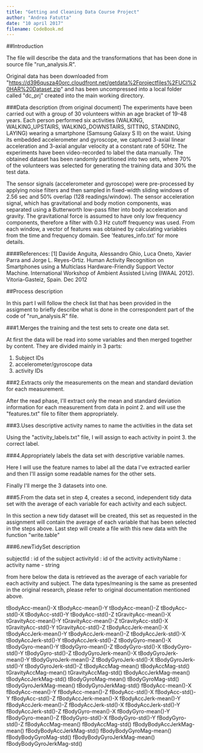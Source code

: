 ```yaml
---
title: "Getting and Cleaning Data Course Project"
author: "Andrea Fatutta"
date: "10 april 2017"
filename: CodeBook.md
---
```


##Introduction

The file will describe the data and the transformations that has been done in 
source file "run_analysis.R".

Original data has been downloaded from "https://d396qusza40orc.cloudfront.net/getdata%2Fprojectfiles%2FUCI%20HAR%20Dataset.zip" and has been uncompressed into a local folder called "dc_prj" created into the main working directory.


###Data description (from original document)
The experiments have been carried out with a group of 30 volunteers within an age bracket of 19-48 years. Each person performed six activities (WALKING, WALKING_UPSTAIRS, WALKING_DOWNSTAIRS, SITTING, STANDING, LAYING) wearing a smartphone (Samsung Galaxy S II) on the waist. Using its embedded accelerometer and gyroscope, we captured 3-axial linear acceleration and 3-axial angular velocity at a constant rate of 50Hz. The experiments have been video-recorded to label the data manually. The obtained dataset has been randomly partitioned into two sets, where 70% of the volunteers was selected for generating the training data and 30% the test data. 

The sensor signals (accelerometer and gyroscope) were pre-processed by applying noise filters and then sampled in fixed-width sliding windows of 2.56 sec and 50% overlap (128 readings/window). The sensor acceleration signal, which has gravitational and body motion components, was separated using a Butterworth low-pass filter into body acceleration and gravity. The gravitational force is assumed to have only low frequency components, therefore a filter with 0.3 Hz cutoff frequency was used. From each window, a vector of features was obtained by calculating variables from the time and frequency domain. See 'features_info.txt' for more details. 

####References:
[1] Davide Anguita, Alessandro Ghio, Luca Oneto, Xavier Parra and Jorge L. Reyes-Ortiz. Human Activity Recognition on Smartphones using a Multiclass Hardware-Friendly Support Vector Machine. International Workshop of Ambient Assisted Living (IWAAL 2012). Vitoria-Gasteiz, Spain. Dec 2012


##Process description

In this part I will follow the check list that has been provided in the assigment to briefly describe what is done in the correspondent part of the code of "run_analysis.R" file.


###1.Merges the training and the test sets to create one data set.

At first the data will be read into some variables and then merged together by content.
They are divided mainly in 3 parts:

1. Subject IDs
2. accelerometer/gyroscope data
3. activity IDs


###2.Extracts only the measurements on the mean and standard deviation for each measurement.

After the read phase, I'll extract only the mean and standard deviation information for each measurement from data in point 2. and will use the "features.txt" file to filter them appropriately.


###3.Uses descriptive activity names to name the activities in the data set

Using the "activity_labels.txt" file, I will assign to each activity in point 3. the correct label.


###4.Appropriately labels the data set with descriptive variable names.

Here I will use the feature names to label all the data I've extracted earlier and then I'll assign some readable names for the other sets.

Finally I'll merge the 3 datasets into one.

###5.From the data set in step 4, creates a second, independent tidy data set with the average of each variable for each activity and each subject.

In this section a new tidy dataset will be created, this set as requested in the assignment will contain the average of each variable that has been selected in the steps above.
Last step will create a file with this new data with the function "write.table"

###6.newTidySet description

subjectId : id of the subject
activityId : id of the activity
activityName : activity name - string

from here below the data is retrieved as the average of each variable for each activity and subject. The data types/meaning is the same as presented in the original research, please refer to original documentation mentioned above.

tBodyAcc-mean()-X 
tBodyAcc-mean()-Y
tBodyAcc-mean()-Z
tBodyAcc-std()-X
tBodyAcc-std()-Y
tBodyAcc-std()-Z
tGravityAcc-mean()-X
tGravityAcc-mean()-Y
tGravityAcc-mean()-Z
tGravityAcc-std()-X
tGravityAcc-std()-Y
tGravityAcc-std()-Z
tBodyAccJerk-mean()-X
tBodyAccJerk-mean()-Y
tBodyAccJerk-mean()-Z
tBodyAccJerk-std()-X
tBodyAccJerk-std()-Y
tBodyAccJerk-std()-Z
tBodyGyro-mean()-X
tBodyGyro-mean()-Y
tBodyGyro-mean()-Z
tBodyGyro-std()-X
tBodyGyro-std()-Y
tBodyGyro-std()-Z
tBodyGyroJerk-mean()-X
tBodyGyroJerk-mean()-Y
tBodyGyroJerk-mean()-Z
tBodyGyroJerk-std()-X
tBodyGyroJerk-std()-Y
tBodyGyroJerk-std()-Z
tBodyAccMag-mean()
tBodyAccMag-std()
tGravityAccMag-mean()
tGravityAccMag-std()
tBodyAccJerkMag-mean()
tBodyAccJerkMag-std()
tBodyGyroMag-mean()
tBodyGyroMag-std()
tBodyGyroJerkMag-mean()
tBodyGyroJerkMag-std()
fBodyAcc-mean()-X
fBodyAcc-mean()-Y
fBodyAcc-mean()-Z
fBodyAcc-std()-X
fBodyAcc-std()-Y
fBodyAcc-std()-Z
fBodyAccJerk-mean()-X
fBodyAccJerk-mean()-Y
fBodyAccJerk-mean()-Z
fBodyAccJerk-std()-X
fBodyAccJerk-std()-Y
fBodyAccJerk-std()-Z
fBodyGyro-mean()-X
fBodyGyro-mean()-Y
fBodyGyro-mean()-Z
fBodyGyro-std()-X
fBodyGyro-std()-Y
fBodyGyro-std()-Z
fBodyAccMag-mean()
fBodyAccMag-std()
fBodyBodyAccJerkMag-mean()
fBodyBodyAccJerkMag-std()
fBodyBodyGyroMag-mean()
fBodyBodyGyroMag-std()
fBodyBodyGyroJerkMag-mean()
fBodyBodyGyroJerkMag-std()